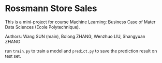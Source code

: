 # Rossmann Store Sales

This is a mini-project for course Machine Learning: Business Case of Mater Data Sciences (Ecole Polytechnique).

Authors: Wang SUN (main), Bolong ZHANG, Wenzhuo LIU, Shangyuan ZHANG

run `train.py` to train a model and `predict.py` to save the prediction result on test set.
